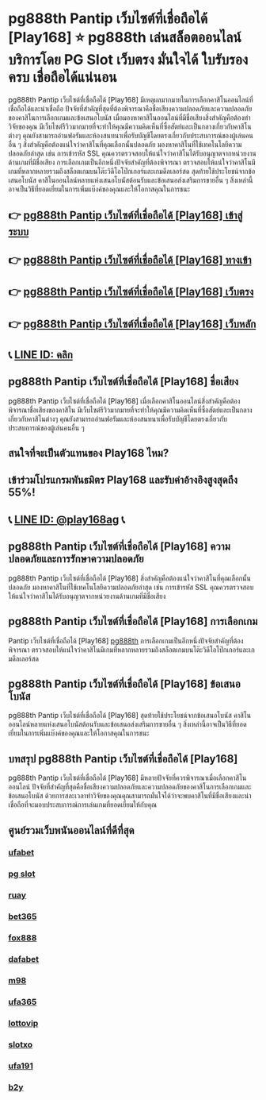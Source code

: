 
# pg888th Pantip เว็บไซต์ที่เชื่อถือได้ [Play168] ⭐ pg888th เล่นสล็อตออนไลน์ บริการโดย PG Slot เว็บตรง มั่นใจได้ ใบรับรองครบ เชื่อถือได้แน่นอน

pg888th Pantip เว็บไซต์ที่เชื่อถือได้ [Play168] มีเหตุผลมากมายในการเลือกคาสิโนออนไลน์ที่เชื่อถือได้และน่าเชื่อถือ ปัจจัยที่สําคัญที่สุดที่ต้องพิจารณาคือชื่อเสียงความปลอดภัยและความปลอดภัยของคาสิโนการเลือกเกมและข้อเสนอโบนัส
เมื่อมองหาคาสิโนออนไลน์ที่มีชื่อเสียงสิ่งสําคัญคือต้องทําวิจัยของคุณ มีเว็บไซต์รีวิวมากมายที่จะทําให้คุณมีความคิดเห็นที่ซื่อสัตย์และเป็นกลางเกี่ยวกับคาสิโนต่างๆ คุณยังสามารถอ่านฟอรัมและห้องสนทนาเพื่อรับบัญชีโดยตรงเกี่ยวกับประสบการณ์ของผู้เล่นคนอื่น ๆ
สิ่งสําคัญคือต้องแน่ใจว่าคาสิโนที่คุณเลือกนั้นปลอดภัย มองหาคาสิโนที่ใช้เทคโนโลยีความปลอดภัยล่าสุด เช่น การเข้ารหัส SSL คุณควรตรวจสอบให้แน่ใจว่าคาสิโนได้รับอนุญาตจากหน่วยงานด้านเกมที่มีชื่อเสียง
การเลือกเกมเป็นอีกหนึ่งปัจจัยสําคัญที่ต้องพิจารณา ตรวจสอบให้แน่ใจว่าคาสิโนมีเกมที่หลากหลายรวมถึงสล็อตเกมบนโต๊ะวิดีโอโป๊กเกอร์และเกมดีลเลอร์สด
สุดท้ายใช้ประโยชน์จากข้อเสนอโบนัส คาสิโนออนไลน์หลายแห่งเสนอโบนัสต้อนรับและข้อเสนอส่งเสริมการขายอื่น ๆ สิ่งเหล่านี้อาจเป็นวิธีที่ยอดเยี่ยมในการเพิ่มแบ๊งค์ของคุณและให้โอกาสคุณในการชนะ

## 👉 [pg888th Pantip เว็บไซต์ที่เชื่อถือได้ [Play168] เข้าสู่ระบบ](https://bit.ly/3TCj9rY)
## 👉 [pg888th Pantip เว็บไซต์ที่เชื่อถือได้ [Play168] ทางเข้า](https://bit.ly/3TCj9rY)
## 👉 [pg888th Pantip เว็บไซต์ที่เชื่อถือได้ [Play168] เว็บตรง](https://bit.ly/3TCj9rY)
## 👉 [pg888th Pantip เว็บไซต์ที่เชื่อถือได้ [Play168] เว็บหลัก](https://bit.ly/3TCj9rY)
## 📞 [LINE ID: คลิก](https://line.me/R/ti/p/@342mcrfd)

## pg888th Pantip เว็บไซต์ที่เชื่อถือได้ [Play168] ชื่อเสียง
pg888th Pantip เว็บไซต์ที่เชื่อถือได้ [Play168] เมื่อเลือกคาสิโนออนไลน์สิ่งสําคัญคือต้องพิจารณาชื่อเสียงของคาสิโน มีเว็บไซต์รีวิวมากมายที่จะทําให้คุณมีความคิดเห็นที่ซื่อสัตย์และเป็นกลางเกี่ยวกับคาสิโนต่างๆ คุณยังสามารถอ่านฟอรัมและห้องสนทนาเพื่อรับบัญชีโดยตรงเกี่ยวกับประสบการณ์ของผู้เล่นคนอื่น ๆ

## สนใจที่จะเป็นตัวแทนของ Play168 ไหม?
## เข้าร่วมโปรแกรมพันธมิตร Play168 และรับค่าอ้างอิงสูงสุดถึง 55%!
## 📞 [LINE ID: @play168ag](https://bit.ly/3RSGiFl) 📞

## pg888th Pantip เว็บไซต์ที่เชื่อถือได้ [Play168] ความปลอดภัยและการรักษาความปลอดภัย
pg888th Pantip เว็บไซต์ที่เชื่อถือได้ [Play168] สิ่งสําคัญคือต้องแน่ใจว่าคาสิโนที่คุณเลือกนั้นปลอดภัย มองหาคาสิโนที่ใช้เทคโนโลยีความปลอดภัยล่าสุด เช่น การเข้ารหัส SSL คุณควรตรวจสอบให้แน่ใจว่าคาสิโนได้รับอนุญาตจากหน่วยงานด้านเกมที่มีชื่อเสียง

## pg888th Pantip เว็บไซต์ที่เชื่อถือได้ [Play168] การเลือกเกม
Pantip เว็บไซต์ที่เชื่อถือได้ [Play168] [pg888th](https://atom.io/packages/pg888th-slot) การเลือกเกมเป็นอีกหนึ่งปัจจัยสําคัญที่ต้องพิจารณา ตรวจสอบให้แน่ใจว่าคาสิโนมีเกมที่หลากหลายรวมถึงสล็อตเกมบนโต๊ะวิดีโอโป๊กเกอร์และเกมดีลเลอร์สด

## pg888th Pantip เว็บไซต์ที่เชื่อถือได้ [Play168] ข้อเสนอโบนัส
pg888th Pantip เว็บไซต์ที่เชื่อถือได้ [Play168] สุดท้ายใช้ประโยชน์จากข้อเสนอโบนัส คาสิโนออนไลน์หลายแห่งเสนอโบนัสต้อนรับและข้อเสนอส่งเสริมการขายอื่น ๆ สิ่งเหล่านี้อาจเป็นวิธีที่ยอดเยี่ยมในการเพิ่มแบ๊งค์ของคุณและให้โอกาสคุณในการชนะ

## บทสรุป pg888th Pantip เว็บไซต์ที่เชื่อถือได้ [Play168]
pg888th Pantip เว็บไซต์ที่เชื่อถือได้ [Play168] มีหลายปัจจัยที่ควรพิจารณาเมื่อเลือกคาสิโนออนไลน์ ปัจจัยที่สําคัญที่สุดคือชื่อเสียงความปลอดภัยและความปลอดภัยของคาสิโนการเลือกเกมและข้อเสนอโบนัส ด้วยการสละเวลาทําวิจัยของคุณคุณสามารถมั่นใจได้ว่าจะพบคาสิโนที่มีชื่อเสียงและน่าเชื่อถือที่จะมอบประสบการณ์การเล่นเกมที่ยอดเยี่ยมให้กับคุณ

## ศูนย์รวมเว็บพนันออนไลน์ที่ดีที่สุด
### [ufabet](https://atom.io/packages/ufabet)
### [pg slot](https://atom.io/themes/pg%20slot)
### [ruay](https://atom.io/themes/ruay)
### [bet365](https://atom.io/packages/bet365)
### [fox888](https://atom.io/packages/fox888)
### [dafabet](https://atom.io/packages/dafabet)
### [m98](https://atom.io/packages/m98)
### [ufa365](https://atom.io/packages/ufa365)
### [lottovip](https://atom.io/packages/lottovip)
### [slotxo](https://atom.io/packages/slotxo)
### [ufa191](https://atom.io/packages/ufa191)
### [b2y](https://atom.io/packages/b2y)

